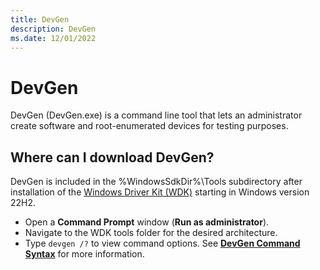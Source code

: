 ```yaml
---
title: DevGen
description: DevGen
ms.date: 12/01/2022
---
```


# DevGen

DevGen (DevGen.exe) is a command line tool that lets an administrator create software and root-enumerated devices for testing purposes.

## Where can I download DevGen?

DevGen is included in the %WindowsSdkDir%\\Tools subdirectory after installation of the [Windows Driver Kit (WDK)](../download-the-wdk.md) starting in Windows version 22H2.

- Open a **Command Prompt** window (**Run as administrator**).
- Navigate to the WDK tools folder for the desired architecture.
- Type `devgen /?` to view command options. See [**DevGen Command Syntax**](devgen-command-syntax.md) for more information.
